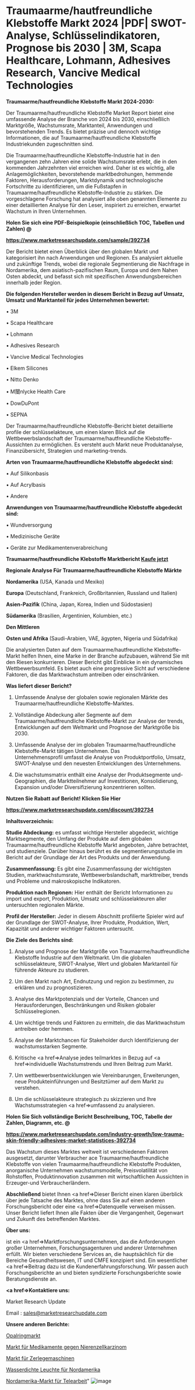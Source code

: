# Traumaarme/hautfreundliche Klebstoffe Markt 2024 |PDF| SWOT-Analyse, Schlüsselindikatoren, Prognose bis 2030 | 3M, Scapa Healthcare, Lohmann, Adhesives Research, Vancive Medical Technologies

<strong>Traumaarme/hautfreundliche Klebstoffe Markt 2024-2030:</strong>

Der Traumaarme/hautfreundliche Klebstoffe Market Report bietet eine umfassende Analyse der Branche von 2024 bis 2030, einschließlich Marktgröße, Wachstumsrate, Marktanteil, Anwendungen und bevorstehenden Trends. Es bietet präzise und dennoch wichtige Informationen, die auf Traumaarme/hautfreundliche Klebstoffe Industriekunden zugeschnitten sind.

Die Traumaarme/hautfreundliche Klebstoffe-Industrie hat in den vergangenen zehn Jahren eine solide Wachstumsrate erlebt, die in den kommenden Jahrzehnten viel erreichen wird. Daher ist es wichtig, alle Anlagemöglichkeiten, bevorstehende marktbedrohungen, hemmende Faktoren, Herausforderungen, Marktdynamik und technologische Fortschritte zu identifizieren, um die Fußstapfen in Traumaarme/hautfreundliche Klebstoffe-Industrie zu stärken. Die vorgeschlagene Forschung hat analysiert alle oben genannten Elemente zu einer detaillierten Analyse für den Leser, inspiriert zu erreichen, erwartet Wachstum in Ihren Unternehmen.



<strong>Holen Sie sich eine PDF-Beispielkopie (einschließlich TOC, Tabellen und Zahlen) @
</strong>

<strong><a href=https://www.marketresearchupdate.com/sample/392734>

<strong>https://www.marketresearchupdate.com/sample/392734</u></font></a></strong></strong>

Der Bericht bietet einen Überblick über den globalen Markt und kategorisiert ihn nach Anwendungen und Regionen. Es analysiert aktuelle und zukünftige Trends, wobei die regionale Segmentierung die Nachfrage in Nordamerika, dem asiatisch-pazifischen Raum, Europa und dem Nahen Osten abdeckt, und befasst sich mit spezifischen Anwendungsbereichen innerhalb jeder Region.



<strong>Die folgenden Hersteller werden in diesem Bericht in Bezug auf Umsatz, Umsatz und Marktanteil für jedes Unternehmen bewertet:</strong>

• 3M

• Scapa Healthcare

• Lohmann

• Adhesives Research

• Vancive Medical Technologies

• Elkem Silicones

• Nitto Denko

• M闤nlycke Health Care

• DowDuPont

• SEPNA

Der Traumaarme/hautfreundliche Klebstoffe-Bericht bietet detaillierte profile der schlüsselakteure, um einen klaren Blick auf die Wettbewerbslandschaft der Traumaarme/hautfreundliche Klebstoffe-Aussichten zu ermöglichen. Es versteht auch Markt neue Produktanalyse, Finanzübersicht, Strategien und marketing-trends.



<strong>Arten von Traumaarme/hautfreundliche Klebstoffe abgedeckt sind:</strong>

• Auf Silikonbasis

• Auf Acrylbasis

• Andere



<strong>Anwendungen von Traumaarme/hautfreundliche Klebstoffe abgedeckt sind:</strong>

• Wundversorgung

• Medizinische Geräte

• Geräte zur Medikamentenverabreichung



<strong>Traumaarme/hautfreundliche Klebstoffe Marktbericht <a href=https://www.marketresearchupdate.com/buynow/392734>Kaufe jetzt</a></strong>



<strong>Regionale Analyse Für Traumaarme/hautfreundliche Klebstoffe Märkte</strong>



<strong>Nordamerika</strong> (USA, Kanada und Mexiko)



<strong>Europa</strong> (Deutschland, Frankreich, Großbritannien, Russland und Italien)



<strong>Asien-Pazifik</strong> (China, Japan, Korea, Indien und Südostasien)



<strong>Südamerika</strong> (Brasilien, Argentinien, Kolumbien, etc.)



<strong>Den Mittleren</strong> 

<strong>Osten und Afrika</strong> (Saudi-Arabien, VAE, ägypten, Nigeria und Südafrika)

Die analysierten Daten auf dem Traumaarme/hautfreundliche Klebstoffe-Markt helfen Ihnen, eine Marke in der Branche aufzubauen, während Sie mit den Riesen konkurrieren. Dieser Bericht gibt Einblicke in ein dynamisches Wettbewerbsumfeld. Es bietet auch eine progressive Sicht auf verschiedene Faktoren, die das Marktwachstum antreiben oder einschränken.



<strong>Was liefert dieser Bericht?</strong>

1. Umfassende Analyse der globalen sowie regionalen Märkte des Traumaarme/hautfreundliche Klebstoffe-Marktes.

2. Vollständige Abdeckung aller Segmente auf dem Traumaarme/hautfreundliche Klebstoffe-Markt zur Analyse der trends, Entwicklungen auf dem Weltmarkt und Prognose der Marktgröße bis 2030.

3. Umfassende Analyse der im globalen Traumaarme/hautfreundliche Klebstoffe-Markt tätigen Unternehmen. Das Unternehmensprofil umfasst die Analyse von Produktportfolio, Umsatz, SWOT-Analyse und den neuesten Entwicklungen des Unternehmens.

4. Die wachstumsmatrix enthält eine Analyse der Produktsegmente und-Geographien, die Marktteilnehmer auf Investitionen, Konsolidierung, Expansion und/oder Diversifizierung konzentrieren sollten.



<strong>Nutzen Sie Rabatt auf Bericht! Klicken Sie Hier
</strong>

<strong><a href=https://www.marketresearchupdate.com/discount/392734>https://www.marketresearchupdate.com/discount/392734</b></u></font></strong></a>



<strong>Inhaltsverzeichnis:</strong>



<strong>Studie Abdeckung:</strong> es umfasst wichtige Hersteller abgedeckt, wichtige Marktsegmente, den Umfang der Produkte auf dem globalen Traumaarme/hautfreundliche Klebstoffe Markt angeboten, Jahre betrachtet, und studienziele. Darüber hinaus berührt es die segmentierungsstudie im Bericht auf der Grundlage der Art des Produkts und der Anwendung.



<strong>Zusammenfassung:</strong> Es gibt eine Zusammenfassung der wichtigsten Studien, marktwachstumsrate, Wettbewerbslandschaft, markttreiber, trends und Probleme und makroskopische Indikatoren.



<strong>Produktion nach Regionen:</strong> Hier enthält der Bericht Informationen zu import und export, Produktion, Umsatz und schlüsselakteuren aller untersuchten regionalen Märkte.



<strong>Profil der Hersteller:</strong> Jeder in diesem Abschnitt profilierte Spieler wird auf der Grundlage der SWOT-Analyse, Ihrer Produkte, Produktion, Wert, Kapazität und anderer wichtiger Faktoren untersucht.



<strong>Die Ziele des Berichts sind:</strong>

1) Analyse und Prognose der Marktgröße von Traumaarme/hautfreundliche Klebstoffe Industrie auf dem Weltmarkt.
Um die globalen schlüsselakteure, SWOT-Analyse, Wert und globalen Marktanteil für führende Akteure zu studieren.

2) Um den Markt nach Art, Endnutzung und region zu bestimmen, zu erklären und zu prognostizieren.

3) Analyse des Marktpotenzials und der Vorteile, Chancen und Herausforderungen, Beschränkungen und Risiken globaler Schlüsselregionen.

4) Um wichtige trends und Faktoren zu ermitteln, die das Marktwachstum antreiben oder hemmen.

5) Analyse der Marktchancen für Stakeholder durch Identifizierung der wachstumsstarken Segmente.

6) Kritische <a href=>Analyse</a> jedes teilmarktes in Bezug auf <a href=>individuelle</a> Wachstumstrends und Ihren Beitrag zum Markt.

7) Um wettbewerbsentwicklungen wie Vereinbarungen, Erweiterungen, neue Produkteinführungen und Besitztümer auf dem Markt zu verstehen.

8) Um die schlüsselakteure strategisch zu skizzieren und Ihre Wachstumsstrategien <a href=>umfassend</a> zu analysieren.



<strong>Holen Sie Sich vollständige Bericht Beschreibung, TOC, Tabelle der Zahlen, Diagramm, etc. @ </strong>

<strong><a href=https://www.marketresearchupdate.com/industry-growth/low-trauma-skin-friendly-adhesives-market-statistices-392734>https://www.marketresearchupdate.com/industry-growth/low-trauma-skin-friendly-adhesives-market-statistices-392734</a></font></strong>

Das Wachstum dieses Marktes weltweit ist verschiedenen Faktoren ausgesetzt, darunter Verbraucher ace Traumaarme/hautfreundliche Klebstoffe von vielen Traumaarme/hautfreundliche Klebstoffe Produkten, anorganische Unternehmen wachstumsmodelle, Preisvolatilität von Rohstoffen, Produktinnovation zusammen mit wirtschaftlichen Aussichten in Erzeuger-und Verbraucherländern.



<strong>Abschließend</strong> bietet Ihnen <a href=>Dieser</a> Bericht einen klaren überblick über jede Tatsache des Marktes, ohne dass Sie auf einen anderen Forschungsbericht oder eine <a href=>Datenquelle</a> verweisen müssen. Unser Bericht liefert Ihnen alle Fakten über die Vergangenheit, Gegenwart und Zukunft des betreffenden Marktes.



<strong>Über uns:</strong>

 ist ein <a href=>Marktfors</a>chungsunternehmen, das die Anforderungen großer Unternehmen, Forschungsagenturen und anderer Unternehmen erfüllt. Wir bieten verschiedene Services an, die hauptsächlich für die Bereiche Gesundheitswesen, IT und CMFE konzipiert sind. Ein wesentlicher <a href=>Beitrag</a> dazu ist die Kundenerfahrungsforschung. Wir passen auch Forschungsberichte an und bieten syndizierte Forschungsberichte sowie Beratungsdienste an.



<strong><a href=>Kontaktiere uns:</a></strong>

Market Research Update

Email : sales@marketresearchupdate.com



<strong>Unsere anderen Berichte:</strong>

<a href=https://www.linkedin.com/pulse/opal-ring-market-size-historical-growth-analysis>Opalringmarkt</a>

<a href=https://www.linkedin.com/pulse/renal-cell-carcinoma-drugs-market-report-2023-top-company>Markt für Medikamente gegen Nierenzellkarzinom</a>

<a href=https://www.linkedin.com/pulse/deboning-machine-market-research-report-reveals>Markt für Zerlegemaschinen</a>

<a href=https://www.linkedin.com/pulse/north-america-water-proof-luminaire>Wasserdichte Leuchte für Nordamerika</a>

<a href=https://www.linkedin.com/pulse/north-america-telecommuting-market-2023-2030-hb8bf/>Nordamerika-Markt für Telearbeit</a>"
![image](https://github.com/Gayatrikarjule/Market-Analysis-360/assets/97346546/460ad7c8-2cdf-44d1-a233-97b02ba58386)
